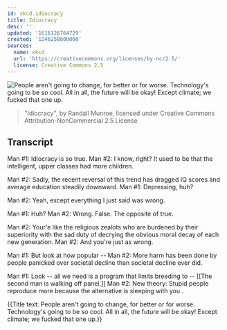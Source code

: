 ```yaml
---
id: xkcd.idiocracy
title: Idiocracy
desc: ''
updated: '1616126764729'
created: '1246258800000'
sources:
  name: xkcd
  url: 'https://creativecommons.org/licenses/by-nc/2.5/'
  license: Creative Commons 2.5
---
```

![People aren't going to change, for better or for worse. Technology's going to be so cool. All in all, the future will be okay! Except climate; we fucked that one up.](https://imgs.xkcd.com/comics/idiocracy.png)
> "Idiocracy", by Randall Munroe, licensed under Creative Commons Attribution-NonCommercial 2.5 License

## Transcript
Man #1: Idiocracy is so true.
Man #2: I know, right? It used to be that the intelligent, upper classes had more children.

Man #2: Sadly, the recent reversal of this trend has dragged IQ scores and average education steadily downward.
Man #1: Depressing, huh?

Man #2: Yeah, except 
everything I just said was wrong.

Man #1: Huh?
Man #2: Wrong. False. The opposite of true.

Man #2: Your'e like the religious zealots who are 
burdened
 by their superiority with the sad duty of decrying the 
obvious
 moral decay of each new generation.
Man #2: And you're just as wrong.

Man #1: But look at how popular --
Man #2: More harm has been done by people panicked over societal decline than societal decline ever did.

Man #1: Look -- all we need is a program that limits breeding to --
[[The second man is walking off panel.]]
Man #2: New theory: Stupid people reproduce more because the alternative is sleeping with 
you
.

{{Title text: People aren't going to change, for better or for worse. Technology's going to be so cool. All in all, the future will be okay! Except climate; we fucked that one up.}}
